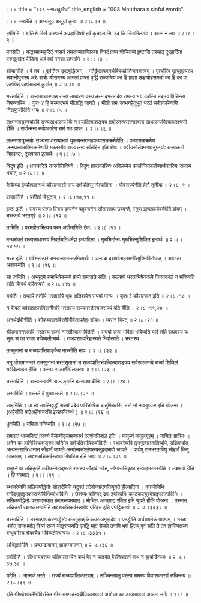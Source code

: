 +++
title = "००८ मन्थरादुर्बोधः"
title_english = "008 Manthara s sinful words"

+++
मन्थरेति । अभ्यसूय असूयां कृत्वा  ॥  २।८।१  ॥   

  

हर्षमिति । बालिशे मीर्खे अस्थाने अप्रहर्षविषये हर्षं कृतवत्यसि, इदं किं चित्रमित्यर्थः । आत्मानं त्वा  ॥  २।८।२  ॥   

  

मनसेति । यद्यस्मान्महदिदं व्यसनं रामराज्यप्राप्तिरूपां विपदं प्राप्य शोचितव्ये हृष्टासि तस्मात् दुःखार्दिता परमदुःखेन पीडिता अहं त्वां मनसा प्रहसामि  ॥  २।८।३  ॥   

  

शोचामीति । वे तव । दुर्मतित्वं दुष्टबुद्धित्वम् । मतेर्दुष्टत्वमनर्थविषयप्रीतिजनकत्वम् । मृत्योरिव मृत्युतुल्यस्य सपत्नीपुत्रस्य अरेः शत्रोः श्रीरामस्य आगतां प्राप्तां वृद्धिं राज्यश्रियं का हि प्राज्ञा ऊहापोहसमर्था का हि का वा प्रहर्षयेत् प्रहर्षसाधनं कुर्यात्  ॥  २।८।४  ॥   

  

भरतादिति । राज्यसाधारणात् राज्यं साधारणं यस्य तस्माद्भरतादेव रामस्य भयं यदस्ति तद्भयं विचिन्त्य विषण्णास्मि । कुतः ? हि यस्माद्भयं भीताद्धि जायते । भीतो रामः स्वभयहेतुभूतं भरतं सर्वप्रकारेणापि निराकुर्यादिति भावः  ॥  २।८।५  ॥   

  

लक्ष्मणशत्रुघ्नयोरपि राज्यसाधारण्यं किं न स्यादित्याशङ्क्य तयोस्तत्परतन्त्रत्वान्न साधारण्यमित्याहलक्ष्मणो हीति । सर्वात्मना सर्वप्रकारेण रामं गतः प्राप्तः  ॥  २।८।६  ॥   

  

लक्ष्मणशत्रुघ्नयोः राज्यसाधारण्याभावे युक्त्यन्तरमाहप्रत्यासन्नक्रमेणेति । प्रत्यासन्नक्रमेण जन्मप्रत्यासक्तिक्रमेणापि भरतस्यैव राज्यक्रमः सन्निहित इति शेषः । यवीयसोर्लक्ष्मणशत्रुघ्नयोः राज्यक्रमो विप्रकृष्टः, दूरापास्त इत्यर्थः  ॥  २।८।७  ॥   

  

विदुष इति । क्षत्रचारित्रे राजनीतिविषये । विदुषः प्राप्तकारिणः अविलम्बेन कालोचितकर्तव्यार्थकारिणः रामस्य भयात्  ॥  २।८।८  ॥   

  

कैकेय्या ईर्ष्योत्पादनार्थ कौसल्यासौभाग्यं दर्शयतिसुभगेत्यादिना । यौवराज्येनेति हेतौ तृतीया  ॥  २।८।९  ॥   

  

प्राप्तामिति । प्रतीतां विश्रुताम्  ॥  २।८।१०,११  ॥   

  

हृष्टा इति । रामस्य परमाः स्त्रिय इत्यनेन बहुवचनेन सीतासख्य उच्यन्ते, स्नुषा इत्यत्राप्येवमेवेति ज्ञेयम् । भरतक्षये भरतगृहे  ॥  २।८।१२  ॥   

  

तामिति । परमप्रीतामित्यत्र परम् अप्रीतामिति छेदः  ॥  २।८।१३  ॥   

  

मन्थरोक्तं राज्यसाधारण्यं निवर्तयतिधर्मज्ञ इत्यादिना । गुरुभिर्दान्तः गुरुभिस्सुशिक्षित इत्यर्थः  ॥  २।८।१४,१५  ॥   

  

भरत इति । वर्षशतात्परं रामराज्यानन्तरमित्यर्थः । अन्यदा दशवर्षसहस्राणीत्युक्तिविरोधात् । अवाप्ता अवाप्स्यति  ॥  २।८।१६  ॥   

  

सा त्वमिति । अभ्युदये रामाभिषेकरूपे प्राप्ते समासन्ने सति । कल्याणे भरताभिषेकरूपे नियतकाले न भविष्यति सति किमर्थ परितप्यसे  ॥  २।८।१७  ॥   

  

यथेति । तथापि ततोपि भरतादपि भूयः अतिशयेन राघवो मान्यः । कुतः ? कौसल्यात इति  ॥  २।८।१८  ॥   

  

न केवलं वर्षशतात्परमिदानीमपि भरतस्य राज्यमस्तीत्याहराज्यं यदि हीति  ॥  २।८।१९,२०  ॥   

  

अनर्थदर्शिनीति । शोकव्यसनविस्तीर्णेविलापहेतुः शोकः । व्यसनं विपत्  ॥  २।८।२१  ॥   

  

श्रीरामानन्तरमपि भरतस्य राज्यं नास्तीत्याहभवितेति । राघवो राजा भविता भविष्यति यदि तर्हि राघवस्य यः सुतः स एव राजा भविष्यतीत्यर्थः । राजवंशात्परिहास्यते निर्वास्यते । भरतस्य  

तत्सुतानां च राज्यप्राप्तिशङ्कैव नास्तीति भावः  ॥  २।८।२२  ॥   

  

ननु क्षीरामानन्तरं रामसुतानां भरतसुतानां च राज्यप्राप्तिर्भवत्वित्याशङ्क्य सर्वस्वातन्त्र्ये राज्यं शिथिलं भवेदित्याहन हीति । अनयः राज्यशैथिल्यरूपः  ॥  २।८।२३  ॥   

  

तस्मादिति । राज्यतन्त्राणि राज्यङ्गानि हस्त्यश्वादीनि  ॥  २।८।२४  ॥   

  

असाविति । वत्सले हे पुत्रवत्सले  ॥  २।८।२५  ॥   

  

साहमिति । या त्वं सपत्निवृद्धौ सत्यां प्रदेयं पारितोषिकं दातुमिच्छसि, ततो मां नावबुध्यस इति योजना । (अर्हसीति पाठेअर्हेवाचरसि इच्छसीत्यर्थः )  ॥  २।८।२६  ॥   

  

ध्रुवमिति । नयिता नयिष्यति  ॥  २।८।२७  ॥   

  

रामकृतं भाव्यनिष्टं प्रदर्श्य कैकेयीकृतमप्यनर्थं प्रदर्शयतिबाल इति । मातुल्यं मातुलगृहम् । नायितः प्रापितः । अनेन का हानिरित्याशङ्क्य हानिमेव दर्शयतिसन्निकर्षादिति । स्थावरेष्वपि तृणगुल्मलतादिष्वपि, सन्निकर्षात् अत्यन्तसान्निधानात् सौहार्दं जायते अन्योन्यसंश्लेषरूपसुहृद्भावो जायते । प्राज्ञेषु रामभरतादिषु सौहार्दं किमु वक्तव्यम् । ताद्दशसन्निकर्षस्त्वया विघटित इति भावः  ॥  २।८।२८  ॥   

  

शत्रुघ्ने वा सन्निकृष्टे तदीयस्नेहाद्भरते रामस्य सौहार्दं भवेत्, सोप्यसन्निकृष्ट इत्याहभरतस्येति । लक्ष्मणो हीति । हि यस्मात्  ॥  २।८।२९  ॥   

  

स्थावरेष्वपि सन्निकर्षाद्धेतोः सौहार्दमिति यदुक्तं तदेवोपपादयतिश्रूयते हीत्यादिना । वनजीविभिः वनोद्भूततृणकाष्ठजीविभिर्व्याधादिभिः । छेत्तव्यः कश्चिद् द्रमः इषीकाभिः कण्टकप्रचुरवेत्रतृणलतादिभिः । सन्निकर्षाद्धेतोः परमाद्भयात् छेदनरूपभयात् । मोचितः आच्छाद्य रक्षित इति श्रूयते हीति योजना । तस्मात् सन्निकर्षो रक्षणकारणमिति ताद्दशसन्निकर्षस्त्वयैव परिहृत इति प्रघट्टिकार्थः  ॥  २।८।३०३२  ॥   

  

तस्मादिति । तस्मात्पापकरणाद्धेतोः राजगृहात् केकयराजगृहादेव । एतद्धीति अर्धत्रयमेकं वाक्यम् । भरतः धर्मात् राजधर्मात् पित्र्यं राज्यं यद्यवाप्स्यति एतद्धि मह्यं रोचते तवापि भृशं हितम् एवं सति ते तव ज्ञातिपक्षस्य बन्धुवर्गस्य श्रेयश्चैव भविष्यतीत्यन्वयः  ॥  २।८।३३३५  ॥   

  

अभिदुतमिति । प्रच्छाद्यमानम् आक्रम्यमाणम्  ॥  २।८।३६  ॥   

  

दर्पादिति । सौभाग्यवत्तया पतिवाल्लभ्येन कथं वैरं न यातयेत् वैरनिर्यातनं कथं न कुर्यादित्यर्थः  ॥  २।८।३७,३८  ॥   

  

यदेति । आत्मजे भरते । राज्यं राज्यप्राप्तिकारणम् । सञ्चिन्तयतु परस्य रामस्य विवासकारणं संचिन्तय  ॥  २।८।३९  ॥   

  

इति श्रीमहेश्वरतीर्थविरचित श्रीरामायणतत्त्वदीपिकाख्यायां अयोध्याकाण्डव्याख्यायां अष्टमः सर्गः  ॥  २।८  ॥   

  

  

